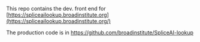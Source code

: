 This repo contains the dev. front end for [https://spliceailookup.broadinstitute.org](https://spliceailookup.broadinstitute.org/)     

The production code is in https://github.com/broadinstitute/SpliceAI-lookup
